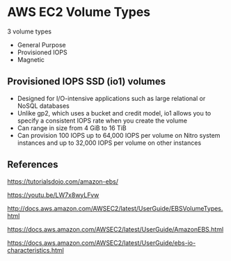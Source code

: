 # AWS EC2 Volume Types

3 volume types
- General Purpose 
- Provisioned IOPS
- Magnetic


## Provisioned IOPS SSD (io1) volumes

- Designed for I/O-intensive applications such as large relational or NoSQL databases
- Unlike gp2, which uses a bucket and credit model, io1 allows you to specify a consistent IOPS rate when you create the volume
- Can range in size from 4 GiB to 16 TiB
- Can provision 100 IOPS up to 64,000 IOPS per volume on Nitro system instances and up to 32,000 IOPS per volume on other instances

## References

https://tutorialsdojo.com/amazon-ebs/

https://youtu.be/LW7x8wyLFvw

http://docs.aws.amazon.com/AWSEC2/latest/UserGuide/EBSVolumeTypes.html

https://docs.aws.amazon.com/AWSEC2/latest/UserGuide/AmazonEBS.html

https://docs.aws.amazon.com/AWSEC2/latest/UserGuide/ebs-io-characteristics.html